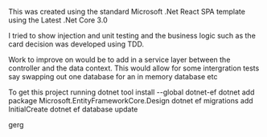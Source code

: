 ﻿This was created using the standard Microsoft .Net React SPA template using the Latest .Net Core 3.0

I tried to show injection and unit testing and the business logic such as the card decision was developed using TDD.

Work to improve on would be to add in a service layer between the controller and the data context. This
would allow for some intergration tests say swapping out one database for an in memory database etc

To get this project running 
dotnet tool install --global dotnet-ef
dotnet add package Microsoft.EntityFrameworkCore.Design
dotnet ef migrations add InitialCreate
dotnet ef database update


gerg